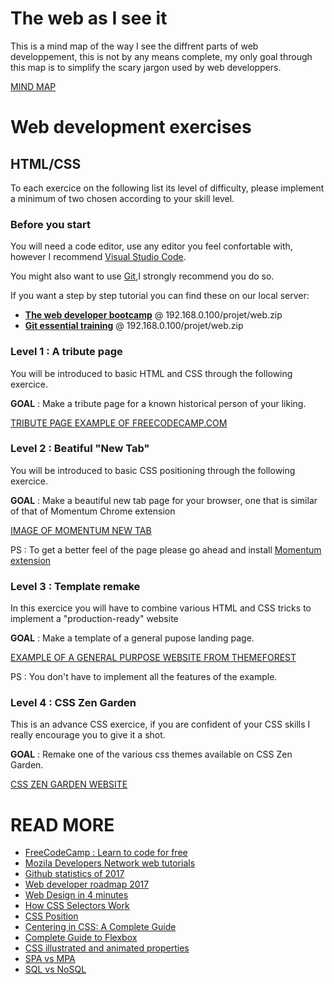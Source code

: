 # The web as I see it

This is a mind map of the way I see the diffrent parts of web developpement, this is not by any means complete, my only goal through this map is to simplify the scary jargon used by web developpers.

[MIND MAP](https://app.mindmup.com/map/_free/2017/12/a2980730dea211e7a35e05b63996eeb2)

# Web development exercises

## HTML/CSS

To each exercice on the following list its level of difficulty, please implement a minimum of two chosen according to your skill level.

### Before you start

You will need a code editor, use any editor you feel confortable with, however I recommend [Visual Studio Code](https://code.visualstudio.com/).

You might also want to use [Git](https://git-scm.com/),I strongly recommend you do so.

If you want a step by step tutorial you can find these on our local server:

* **[The web developer bootcamp](https://www.udemy.com/the-web-developer-bootcamp/)** @ 192.168.0.100/projet/web.zip
* **[Git essential training](https://www.lynda.com/Git-tutorials/Git-Essential-Training/100222-2.html)** @ 192.168.0.100/projet/web.zip

### Level 1 : A tribute page

You will be introduced to basic HTML and CSS through the following exercice.

**GOAL** : Make a tribute page for a known historical person of your liking.

[TRIBUTE PAGE EXAMPLE OF FREECODECAMP.COM](https://codepen.io/freeCodeCamp/full/NNvBQW)

### Level 2 : Beatiful "New Tab"

You will be introduced to basic CSS positioning through the following exercice.

**GOAL** : Make a beautiful new tab page for your browser, one that is similar of that of Momentum Chrome extension

[IMAGE OF MOMENTUM NEW TAB](https://imgur.com/a/NUjiv)

PS : To get a better feel of the page please go ahead and install [Momentum extension](https://chrome.google.com/webstore/detail/momentum/laookkfknpbbblfpciffpaejjkokdgca?hl=en)

### Level 3 : Template remake

In this exercice you will have to combine various HTML and CSS tricks to implement a "production-ready" website

**GOAL** : Make a template of a general pupose landing page.

[EXAMPLE OF A GENERAL PURPOSE WEBSITE FROM THEMEFOREST](http://preview.themeforest.net/item/whiteble-minimal-portfolio-agency-shop-creative-html-template/full_screen_preview/19938762)

PS : You don't have to implement all the features of the example.

### Level 4 : CSS Zen Garden

This is an advance CSS exercice, if you are confident of your CSS skills I really encourage you to give it a shot.

**GOAL** : Remake one of the various css themes available on CSS Zen Garden.

[CSS ZEN GARDEN WEBSITE](http://www.csszengarden.com/)

# READ MORE

* [FreeCodeCamp : Learn to code for free](https://www.freecodecamp.org/)
* [Mozila Developers Network web tutorials](https://developer.mozilla.org/en-US/docs/Web)
* [Github statistics of 2017 ](https://octoverse.github.com/)
* [Web developer roadmap 2017 ](https://github.com/kamranahmedse/developer-roadmap)
* [Web Design in 4 minutes](https://jgthms.com/web-design-in-4-minutes/)
* [How CSS Selectors Work](https://css-tricks.com/how-css-selectors-work/)
* [CSS Position](https://developer.mozilla.org/en-US/docs/Web/CSS/position)
* [Centering in CSS: A Complete Guide](https://css-tricks.com/centering-css-complete-guide/)
* [Complete Guide to Flexbox](https://css-tricks.com/snippets/css/a-guide-to-flexbox/)
* [CSS illustrated and animated properties](http://cssreference.io/)
* [SPA vs MPA ](https://medium.com/@NeotericEU/single-page-application-vs-multiple-page-application-2591588efe58)
* [SQL vs NoSQL ](https://www.sitepoint.com/sql-vs-nosql-differences/)
